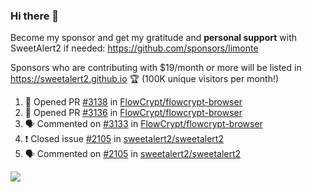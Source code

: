 ### Hi there 👋

Become my sponsor and get my gratitude and **personal support** with SweetAlert2 if needed: https://github.com/sponsors/limonte

Sponsors who are contributing with $19/month or more will be listed in https://sweetalert2.github.io 🏆 (100K unique visitors per month!)

<!--START_SECTION:activity-->
1. 💪 Opened PR [#3138](https://github.com/FlowCrypt/flowcrypt-browser/pull/3138) in [FlowCrypt/flowcrypt-browser](https://github.com/FlowCrypt/flowcrypt-browser)
2. 💪 Opened PR [#3136](https://github.com/FlowCrypt/flowcrypt-browser/pull/3136) in [FlowCrypt/flowcrypt-browser](https://github.com/FlowCrypt/flowcrypt-browser)
3. 🗣 Commented on [#3133](https://github.com/FlowCrypt/flowcrypt-browser/issues/3133) in [FlowCrypt/flowcrypt-browser](https://github.com/FlowCrypt/flowcrypt-browser)
4. ❗️ Closed issue [#2105](https://github.com/sweetalert2/sweetalert2/issues/2105) in [sweetalert2/sweetalert2](https://github.com/sweetalert2/sweetalert2)
5. 🗣 Commented on [#2105](https://github.com/sweetalert2/sweetalert2/issues/2105) in [sweetalert2/sweetalert2](https://github.com/sweetalert2/sweetalert2)
<!--END_SECTION:activity-->

![](https://github-readme-stats.vercel.app/api?username=limonte&theme=vue&show_icons=true)
